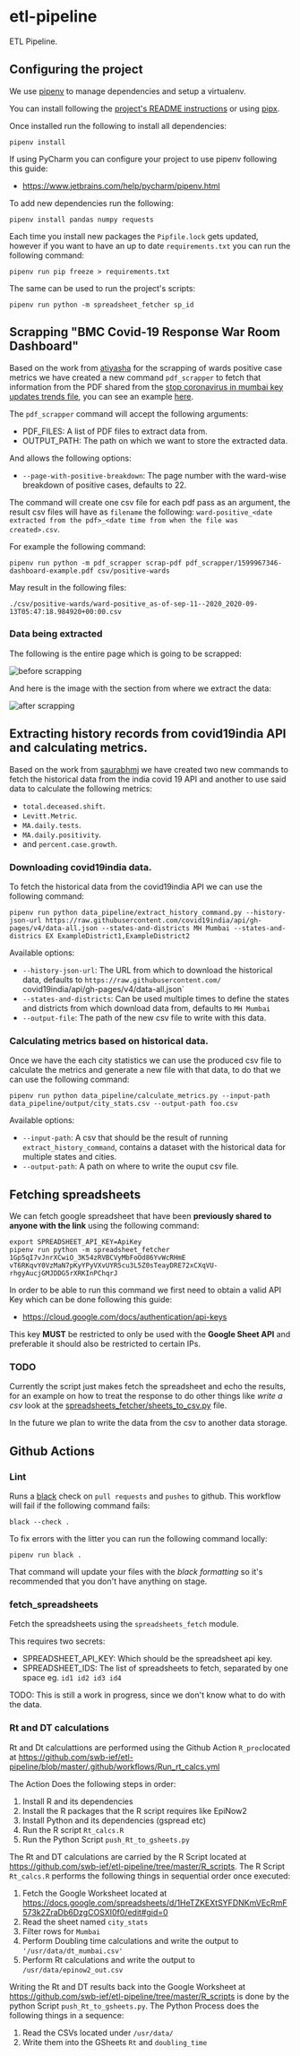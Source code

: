 # etl-pipeline


ETL Pipeline.


## Configuring the project

We use [pipenv](https://github.com/pypa/pipenv) to manage dependencies and setup a virtualenv. 

You can install following the [project's README instructions](https://github.com/pypa/pipenv#installation) 
or using [pipx](https://pypi.org/project/pipx/).

Once installed run the following to install all dependencies:

```shell script
pipenv install
```

If using PyCharm you can configure your project to use pipenv following this guide:

- https://www.jetbrains.com/help/pycharm/pipenv.html

To add new dependencies run the following:

```shell script
pipenv install pandas numpy requests
```

Each time you install new packages the `Pipfile.lock` gets updated, however if you want to have an up to 
date `requirements.txt` you can run the following command:

```shell script
pipenv run pip freeze > requirements.txt
```


The same can be used to run the project's scripts:

```shell script
pipenv run python -m spreadsheet_fetcher sp_id
```

## Scrapping "BMC Covid-19 Response War Room Dashboard"

Based on the work from [atiyasha](https://github.com/atiyasha) for the scrapping of wards positive 
case metrics we have created a new command `pdf_scrapper` to fetch that information from the PDF 
shared from the [stop coronavirus in mumbai key updates trends file](https://stopcoronavirus.mcgm.gov.in/key-updates-trends),
you can see an example [here](./pdf_scrapper/1599967346-dashboard-example.pdf).

The `pdf_scrapper` command will accept the following arguments:

- PDF_FILES: A list of PDF files to extract data from.
- OUTPUT_PATH: The path on which we want to store the extracted data.

And allows the following options:

- `--page-with-positive-breakdown`: The page number with the ward-wise breakdown of positive cases, defaults to 22.

The command will create one csv file for each pdf pass as an argument, the result csv files will have as `filename` 
the  following: `ward-positive_<date extracted from the pdf>_<date time from when the file was created>.csv`.

For example the following command:

```
pipenv run python -m pdf_scrapper scrap-pdf pdf_scrapper/1599967346-dashboard-example.pdf csv/positive-wards
```

May result in the following files:

```
./csv/positive-wards/ward-positive_as-of-sep-11--2020_2020-09-13T05:47:18.984920+00:00.csv
```

### Data being extracted 

The following is the entire page which is going to be scrapped:

![before scrapping](./pdf_scrapper/section-to-before-scrap.png)

And here is the image with the section from where we extract the data: 

![after scrapping](./pdf_scrapper/section-to-scrap.png)

## Extracting history records from covid19india API and calculating metrics.

Based on the work from [saurabhmj](https://github.com/saurabhmj) we have created two new commands to fetch the historical 
data from the india covid 19 API and another to use said data to calculate the following metrics:

- `total.deceased.shift`.
- `Levitt.Metric`.
- `MA.daily.tests`.
- `MA.daily.positivity`.
- and `percent.case.growth`.

### Downloading covid19india data.

To fetch the historical data from the covid19india API we can use the following command:

```
pipenv run python data_pipeline/extract_history_command.py --history-json-url https://raw.githubusercontent.com/covid19india/api/gh-pages/v4/data-all.json --states-and-districts MH Mumbai --states-and-districs EX ExampleDistrict1,ExampleDistrict2
```

Available options:

- `--history-json-url`: The URL from which to download the historical data, defaults to `https://raw.githubusercontent.com/`
                                  covid19india/api/gh-pages/v4/data-all.json`
- `--states-and-districts`: Can be used multiple times to define the states and districts from which download data from, defaults to `MH Mumbai`
- `--output-file`: The path of the new csv file to write with this data.

### Calculating metrics based on historical data.

Once we have the each city statistics we can use the produced csv file to calculate the metrics and generate a new file with that data, to do that
we can use the following command:

```
pipenv run python data_pipeline/calculate_metrics.py --input-path data_pipeline/output/city_stats.csv --output-path foo.csv
```

Available options:

- `--input-path`: A csv that should be the result of running `extract_history_command`, contains a dataset with the historical data for multiple states and cities. 
- `--output-path`: A path on where to write the ouput csv file.

## Fetching spreadsheets

We can fetch google spreadsheet that have been **previously shared to anyone with the link** using the 
following command:

```shell script
export SPREADSHEET_API_KEY=ApiKey 
pipenv run python -m spreadsheet_fetcher 1Gp5qI7vJnrXCwiO_3K54zRVBCVyMbFoOd86YvWcRHmE vT6RKqvY0VzMaN7pKyYPyVXvUYR5cu3L5Z0sTeayDRE72xCXqVU-rhgyAucjGMJDDG5rXRKInPChqrJ 
``` 

In order to be able to run this command we first need to obtain a valid API Key which can be done following this guide:

- https://cloud.google.com/docs/authentication/api-keys

This key **MUST** be restricted to only be used with the **Google Sheet API** and preferable it should also
be restricted to certain IPs.

### TODO

Currently the script just makes fetch the spreadsheet and echo the results, for an example on how to treat the 
response to do other things like _write a csv_ look at the 
[spreadsheets_fetcher/sheets_to_csv.py](spreadsheets_fetcher/sheets_to_csv.py) file.

In the future we plan to write the data from the csv to another data storage.   

## Github Actions

### Lint

Runs a [black](https://pypi.org/project/black/) check on `pull requests` and `pushes` to github.
This workflow will fail if the following command fails:

```shell script
black --check .
```

To fix errors with the litter you can run the following command locally:

```shell script
pipenv run black .
```

That command will update your files with the _black formatting_ so it's recommended that you 
don't have anything on stage.

### fetch_spreadsheets

Fetch the spreadsheets using the `spreadsheets_fetch` module.

This requires two secrets:

- SPREADSHEET_API_KEY: Which should be the spreadsheet api key.
- SPREADSHEET_IDS: The list of spreadsheets to fetch, separated by one space eg. `id1 id2 id3 id4` 

TODO: This is still a work in progress, since we don't know what to do with the data.



### Rt and DT calculations

Rt and Dt calculattions are performed using the Github Action `R_proc`located at https://github.com/swb-ief/etl-pipeline/blob/master/.github/workflows/Run_rt_calcs.yml

The Action Does the following steps in order:
1. Install R and its dependencies
2. Install the R packages that the R script requires like EpiNow2
3. Install Python and its dependencies (gspread etc)
4. Run the R script `Rt_calcs.R`
5. Run the Python Script `push_Rt_to_gsheets.py`

The Rt and DT calculations are carried by the R Script located at https://github.com/swb-ief/etl-pipeline/tree/master/R_scripts. The R Script `Rt_calcs.R` performs the following things in sequential order once executed:
  1. Fetch the Google Worksheet located at https://docs.google.com/spreadsheets/d/1HeTZKEXtSYFDNKmVEcRmF573k2ZraDb6DzgCOSXI0f0/edit#gid=0
  2. Read the sheet named `city_stats`
  3. Filter rows for `Mumbai`
  4. Perform Doubling time calculations and write the output to `'/usr/data/dt_mumbai.csv'`
  5. Perform Rt calculations and write the output to `/usr/data/epinow2_out.csv`
  
Writing the Rt and DT results back into the Google Worksheet at https://github.com/swb-ief/etl-pipeline/tree/master/R_scripts is done by the python Script `push_Rt_to_gsheets.py`.
The Python Process does the following things in a sequence:
  1. Read the CSVs located under `/usr/data/`
  2. Write them into the GSheets  `Rt` and `doubling_time`
